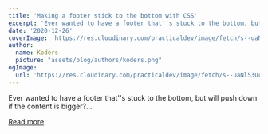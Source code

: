 ```yaml
---
title: 'Making a footer stick to the bottom with CSS'
excerpt: 'Ever wanted to have a footer that''s stuck to the bottom, but will push down if the content is bigger?...'
date: '2020-12-26'
coverImage: 'https://res.cloudinary.com/practicaldev/image/fetch/s--uaNl53Uc--/c_imagga_scale,f_auto,fl_progressive,h_420,q_auto,w_1000/https://dev-to-uploads.s3.amazonaws.com/i/q9tv5ow1cmh4bno1uoqh.jpg'
author:
  name: Koders
  picture: "assets/blog/authors/koders.png"
ogImage:
  url: 'https://res.cloudinary.com/practicaldev/image/fetch/s--uaNl53Uc--/c_imagga_scale,f_auto,fl_progressive,h_420,q_auto,w_1000/https://dev-to-uploads.s3.amazonaws.com/i/q9tv5ow1cmh4bno1uoqh.jpg'
---
```


Ever wanted to have a footer that''s stuck to the bottom, but will push down if the content is bigger?...

[Read more](https://dev.to/dailydevtips1/making-a-footer-stick-to-the-bottom-with-css-212g)
